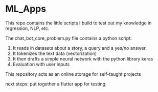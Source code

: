 # ML_Apps

This repo contains the little scripts I build to test out my knowledge in regression, NLP, etc.

The chat_bot_core_problem.py file contains a python script:

  1. It reads in datasets about a story, a query and a yes/no answer.
  2. It tokenizes the text data (vectorization)
  3. It then drafts a simple neural network with the python library keras
  4. Evaluation with user inputs
 

This repository acts as an online storage for self-taught projects

next steps:
put together a flutter app for testing


